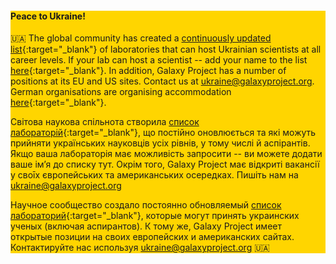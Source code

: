 <!--div class="alert" style="background: #FFD500;">

The Freiburg Galaxy team will be striking on 03.03.2023. 
For more information, please see our [blog post](https://galaxyproject.org/news/2023-02-27-climate-strike/).

</div-->

<div class="alert" style="background: #FFD500;">

#### **Peace to Ukraine!**

🇺🇦 The global community has created a [continuously updated list](https://bit.ly/ua-table){:target="_blank"} of laboratories that can host Ukrainian scientists at all career levels. If your lab can host a scientist -- add your name to the list [here](https://bit.ly/ua-form){:target="_blank"}. In addition, Galaxy Project has a number of positions at its EU and US sites. Contact us at [ukraine@galaxyproject.org](mailto:ukraine@galaxyproject.org). German organisations are organising accommodation [here](https://elinor.network/gastfreundschaft-ukraine/){:target="_blank"}.

Світова наукова спільнота створила [список лабораторій](https://bit.ly/ua-table){:target="_blank"}, що постійно оновлюється та які можуть прийняти українських науковців усіх рівнів, у тому числі й аспірантів. Якщо ваша лабораторія має можливість запросити -- ви можете додати ваше ім’я до списку тут. Окрім того, Galaxy Project має відкриті вакансії у своīх європейських та американських осередках. Пишіть нам на [ukraine@galaxyproject.org](mailto:ukraine@galaxyproject.org)

Научное сообщество создало постоянно обновляемый [список лабораторий](https://bit.ly/ua-table){:target="_blank"}, которые могут принять украинских ученых (включая аспирантов). К тому же, Galaxy Project имеет открытые позиции на своих европейских и американских сайтах.  Контактируйте нас используя [ukraine@galaxyproject.org](mailto:ukraine@galaxyproject.org) 🇺🇦

</div>
